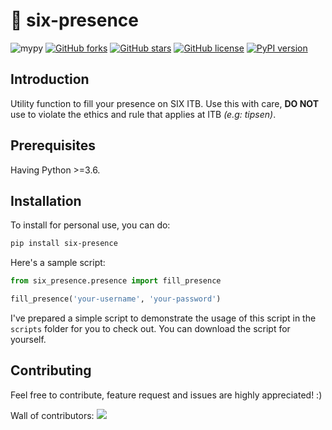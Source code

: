 # 📝 six-presence

![mypy](https://github.com/mkamadeus/SIX-Automated-Presence/workflows/mypy/badge.svg)
[![GitHub forks](https://img.shields.io/github/forks/mkamadeus/SIX-Automated-Presence)](https://github.com/mkamadeus/SIX-Automated-Presence/network)
[![GitHub stars](https://img.shields.io/github/stars/mkamadeus/SIX-Automated-Presence)](https://github.com/mkamadeus/SIX-Automated-Presence/stargazers)
[![GitHub license](https://img.shields.io/github/license/mkamadeus/SIX-Automated-Presence)](https://github.com/mkamadeus/SIX-Automated-Presence/blob/master/LICENSE)
[![PyPI version](https://badge.fury.io/py/six-presence.svg)](https://badge.fury.io/py/six-presence)

## Introduction

Utility function to fill your presence on SIX ITB. Use this with care, **DO NOT** use to violate the ethics and rule that applies at ITB _(e.g: tipsen)_.

## Prerequisites

Having Python >=3.6.

## Installation

To install for personal use, you can do:

```bash
pip install six-presence
```

Here's a sample script:

```py
from six_presence.presence import fill_presence

fill_presence('your-username', 'your-password')
```

I've prepared a simple script to demonstrate the usage of this script in the `scripts` folder for you to check out. You can download the script for yourself.

## Contributing

Feel free to contribute, feature request and issues are highly appreciated! :)

Wall of contributors:
<a href="https://github.com/mkamadeus/SIX-Automated-Presence/graphs/contributors">
<img src="https://contrib.rocks/image?repo=mkamadeus/SIX-Automated-Presence" />
</a>
